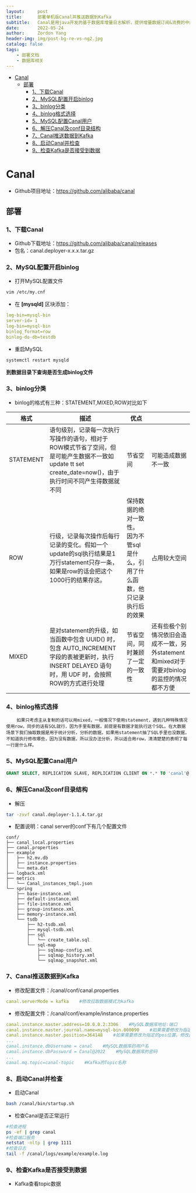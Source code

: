 ```yaml
---
layout:     post
title:      部署单机版Canal并推送数据到Kafka
subtitle:   Canal是用java开发的基于数据库增量日志解析，提供增量数据订阅&消费的中间件。
date:       2022-05-24
author:     Zordon Yang
header-img: img/post-bg-re-vs-ng2.jpg
catalog: false
tags:
    - 部署文档
    - 数据库相关
---
```

- [Canal](#canal)
  - [部署](#部署)
    - [1、下载Canal](#1下载canal)
    - [2、MySQL配置开启binlog](#2mysql配置开启binlog)
    - [3、binlog分类](#3binlog分类)
    - [4、binlog格式选择](#4binlog格式选择)
    - [5、MySQL配置Canal用户](#5mysql配置canal用户)
    - [6、解压Canal及conf目录结构](#6解压canal及conf目录结构)
    - [7、Canal推送数据到Kafka](#7canal推送数据到kafka)
    - [8、启动Canal并检查](#8启动canal并检查)
    - [9、检查Kafka是否接受到数据](#9检查kafka是否接受到数据)

# Canal
- Github项目地址：https://github.com/alibaba/canal

## 部署

### 1、下载Canal
- Github下载地址：https://github.com/alibaba/canal/releases
- 包名：canal.deployer-x.x.x.tar.gz

### 2、MySQL配置开启binlog
- 打开MySQL配置文件
```bash
vim /etc/my.cnf
```

- 在 **[mysqld]** 区块添加：
```yaml
log-bin=mysql-bin
server-id= 1
log-bin=mysql-bin
binlog_format=row
binlog-do-db=testdb
```

- 重启MySQL
```bash
systemctl restart mysqld
```

**到数据目录下查询是否生成binlog文件**

### 3、binlog分类
- binlog的格式有三种：STATEMENT,MIXED,ROW对比如下

| 格式 | 描述 | 优点 | |
| --- | --- | --- | --- |
| STATEMENT	| 语句级别，记录每一次执行写操作的语句，相对于ROW模式节省了空间，但是可能产生数据不一致如update tt set create_date=now()，由于执行时间不同产生得数据就不同	 |节省空间 | 可能造成数据不一致 |
| ROW	| 行级，记录每次操作后每行记录的变化。假如一个update的sql执行结果是1万行statement只存一条，如果是row的话会把这个1000行的结果存这。	| 保持数据的绝对一致性。 因为不管sql是什么，引用了什么函数，他只记录执行后的效果	| 占用较大空间 |
| MIXED	| 是对statement的升级，如当函数中包含 UUID() 时，包含 AUTO_INCREMENT 字段的表被更新时，执行 INSERT DELAYED 语句时，用 UDF 时，会按照 ROW的方式进行处理	| 节省空间，同时兼顾了一定的一致性	 | 还有些极个别情况依旧会造成不一致，另外statement和mixed对于需要对binlog的监控的情况都不方便 |

### 4、binlog格式选择
        如果只考虑主从复制的话可以用mixed，一般情况下使用statement，遇到几种特殊情况使用row，同步的话有SQL就行，因为手里有数据，前提是有数据才能执行这个SQL。在大数据场景下我们抽取数据是用于统计分析，分析的数据，如果用statement抽了SQL手里也没数据，不知道执行修改哪些，因为没有数据，所以没办法分析，所以适合用row，清清楚楚的表明了每一行是什么样。

### 5、MySQL配置Canal用户
```sql
GRANT SELECT, REPLICATION SLAVE, REPLICATION CLIENT ON *.* TO 'canal'@'%' IDENTIFIED BY 'Canal@2022' ;
```

### 6、解压Canal及conf目录结构
- 解压
```bash
tar -zxvf canal.deployer-1.1.4.tar.gz
```
- 配置说明：canal server的conf下有几个配置文件
```
conf/
├── canal_local.properties
├── canal.properties
├── example
│   ├── h2.mv.db
│   ├── instance.properties
│   └── meta.dat
├── logback.xml
├── metrics
│   └── Canal_instances_tmpl.json
└── spring
    ├── base-instance.xml
    ├── default-instance.xml
    ├── file-instance.xml
    ├── group-instance.xml
    ├── memory-instance.xml
    └── tsdb
        ├── h2-tsdb.xml
        ├── mysql-tsdb.xml
        ├── sql
        │   └── create_table.sql
        └── sql-map
            ├── sqlmap-config.xml
            ├── sqlmap_history.xml
            └── sqlmap_snapshot.xml
```

### 7、Canal推送数据到Kafka
- 修改配置文件：/canal/conf/canal.properties
```yaml
canal.serverMode = kafka    #修改拉取数据模式为kafka
```
- 修改配置文件：/canal/conf/example/instance.properties
```yaml
canal.instance.master.address=10.0.0.2:3306    #MySQL数据库地址:端口
canal.instance.master.journal.name=mysql-bin.000090    #如果需要修改为指定的binlog，修改此项
canal.instance.master.position=364148    #如果需要修改为指定的pos位置，修改此项
...
canal.instance.dbUsername = canal    #MySQL数据库的用户名
canal.instance.dbPassword = Canal@2022    #MySQL数据库的密码
...
canal.mq.topic=canal-topic    #Kafka的Topic名称
```
### 8、启动Canal并检查
- 启动Canal
```bash
bash /canal/bin/startup.sh
```
- 检查Canal是否正常运行
```bash
#检查进程
ps -ef | grep canal
#检查端口服务
netstat -nltp | grep 1111
#检查日志
tail -f /canal/logs/example/example.log
```
### 9、检查Kafka是否接受到数据
- Kafka查看topic数据